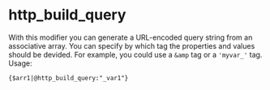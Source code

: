 # http_build_query

With this modifier you can generate a URL-encoded query string from an associative
array. You can specify by which tag the properties and values should be devided. 
For example, you could use a `&amp` tag or a `'myvar_'` tag.
Usage:

```text
{$arr1|@http_build_query:"_var1"}
```